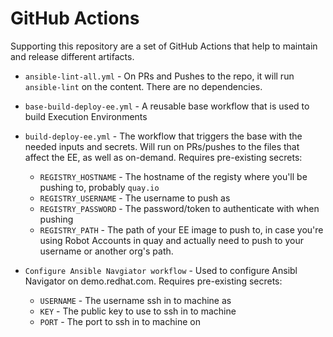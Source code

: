 # GitHub Actions

Supporting this repository are a set of GitHub Actions that help to maintain and release different artifacts.

- `ansible-lint-all.yml` - On PRs and Pushes to the repo, it will run `ansible-lint` on the content.  There are no dependencies.

- `base-build-deploy-ee.yml` - A reusable base workflow that is used to build Execution Environments

- `build-deploy-ee.yml` - The workflow that triggers the base with the needed inputs and secrets.  Will run on PRs/pushes to the files that affect the EE, as well as on-demand.  Requires pre-existing secrets:
  - `REGISTRY_HOSTNAME` - The hostname of the registy where you'll be pushing to, probably `quay.io`
  - `REGISTRY_USERNAME` - The username to push as
  - `REGISTRY_PASSWORD` - The password/token to authenticate with when pushing
  - `REGISTRY_PATH` - The path of your EE image to push to, in case you're using Robot Accounts in quay and actually need to push to your username or another org's path.
- `Configure Ansible Navgiator workflow` - Used to configure Ansibl Navigator on demo.redhat.com. 
Requires pre-existing secrets:
  - `USERNAME` - The username ssh in to machine as 
  - `KEY` - The public key to use to ssh in to machine
  - `PORT` - The port to ssh in to machine on
